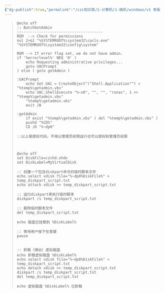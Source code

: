 ```yaml
---
{"dg-publish":true,"permalink":"/czc知识库/1-计算机/1-搞机/windows/v1 老版/bat脚本-开机自动挂载虚拟磁盘方法.txt/","dgPassFrontmatter":true,"created":"2024-06-18T17:45:20.306+08:00","updated":"2024-12-08T12:34:13.025+08:00"}
---
```



> ```
> @echo off
> :: BatchGotAdmin
> ::-------------------------------------
> REM  --> Check for permissions
>nul 2>&1 "%SYSTEMROOT%\system32\cacls.exe" "%SYSTEMROOT%\system32\config\system"
> 
> REM --> If error flag set, we do not have admin.
> if '%errorlevel%' NEQ '0' (
>     echo Requesting administrative privileges...
>     goto UACPrompt
> ) else ( goto gotAdmin )
> 
> :UACPrompt
>     echo Set UAC = CreateObject^("Shell.Application"^) > "%temp%\getadmin.vbs"
>     echo UAC.ShellExecute "%~s0", "", "", "runas", 1 >> "%temp%\getadmin.vbs"
>     "%temp%\getadmin.vbs"
>     exit /B
> 
> :gotAdmin
>     if exist "%temp%\getadmin.vbs" ( del "%temp%\getadmin.vbs" )
>     pushd "%CD%"
>     CD /D "%~dp0"
> 
> ::以上是提权代码，不用以管理员权限运行也可以提权到管理员权限
> 
> 
> 
> @echo off
> set DiskFile=czchd.vhdx
> set DiskLabel=MyVirtualDisk
> 
> :: 创建一个包含diskpart命令的临时脚本文件
> echo select vdisk file="%~dp0%DiskFile%" > temp_diskpart_script.txt
> echo attach vdisk >> temp_diskpart_script.txt
> 
> :: 运行diskpart来执行临时脚本
> diskpart /s temp_diskpart_script.txt
> 
> :: 删除临时脚本文件
> del temp_diskpart_script.txt
> 
> echo 磁盘已挂载到 %DiskLabel%
> 
> :: 等待用户按下任意键
> pause
> 
> 
> :: 卸载（弹出）虚拟磁盘
> echo 卸载虚拟磁盘 %DiskLabel%
> echo select vdisk file="%~dp0%DiskFile%" > temp_diskpart_script.txt
> echo detach vdisk >> temp_diskpart_script.txt
> diskpart /s temp_diskpart_script.txt
> del temp_diskpart_script.txt
> 
> echo 虚拟磁盘 %DiskLabel% 已卸载
> ```
